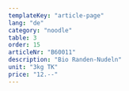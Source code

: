 ```yaml
---
templateKey: "article-page"
lang: "de"
category: "noodle"
table: 3
order: 15
articleNr: "B60011"
description: "Bio Randen-Nudeln"
unit: "3kg TK"
price: "12.--"
---
```

